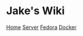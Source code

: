 # Jake's Wiki

[Home](index.md)
[Server](pi4server.md)
[Fedora](notes/fedora/setup.md)
[Docker](docker.md)
